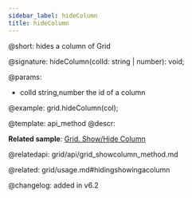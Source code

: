 ```yaml
---
sidebar_label: hideColumn
title: hideColumn
---          
```


@short: hides a column of Grid

@signature: hideColumn(colId: string | number): void;

@params:
- colId	string,number	the id of a column

@example:
grid.hideColumn(col);


@template: api_method
@descr:

**Related sample**: [Grid. Show/Hide Column](https://snippet.dhtmlx.com/n4zjwsqj)

@relatedapi: grid/api/grid_showcolumn_method.md

@related: grid/usage.md#hidingshowingacolumn

@changelog: added in v6.2

